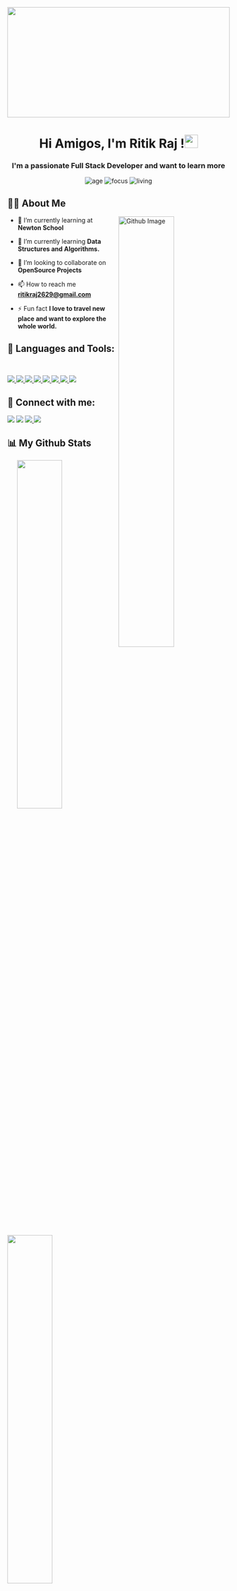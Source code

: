 <a href="#"><img width="100%" height="250" src="https://raw.githubusercontent.com/halfrost/halfrost/master/icons/header_.png" height="100px"/></a>

<h1 align="center">Hi Amigos, I'm Ritik Raj !<img src="https://raw.githubusercontent.com/MartinHeinz/MartinHeinz/master/wave.gif" width="30px"></h1>
<h3 align="center">I'm a passionate Full Stack Developer and want to learn more</h3>
<div align ="center">
    
    
    
![age](https://img.shields.io/badge/age-22-blue)
![focus](https://img.shields.io/badge/focus-FullStack-brightgreen)
![living](https://img.shields.io/badge/living-Dhanbad-red)
    
    
    
</div>



## 🙋‍♂️ About Me

<img width="50%" align="right" alt="Github Image" src="https://raw.githubusercontent.com/onimur/.github/master/.resources/git-header.svg" />

- 🔭 I’m currently learning at **Newton School**

- 🌱 I’m currently learning **Data Structures and Algorithms.**

- 👯 I’m looking to collaborate on **OpenSource Projects**

- 📫 How to reach me **ritikraj2629@gmail.com**

- ⚡ Fun fact **I love to travel new place and want to explore the whole world.**



## 🚀 Languages and Tools:
</br>
<p align="left"> 
    <a href="https://en.cppreference.com/w/" target="_blank"><img src="https://img.icons8.com/color/48/000000/c-plus-plus-logo.png"/> </a> 
    <a href="https://www.java.com" target="_blank"> <img src="https://img.icons8.com/color/48/000000/java-coffee-cup-logo.png"/> </a>
    <a href="https://www.w3.org/html/" target="_blank"> <img src="https://img.icons8.com/color/48/000000/html-5.png"/> </a> 
    <a href="https://www.w3schools.com/css/" target="_blank"> <img src="https://img.icons8.com/color/48/000000/css3.png"/> </a> 
    <a href="https://getbootstrap.com" target="_blank"> <img src="https://img.icons8.com/color/48/000000/bootstrap.png"/> </a> 
    <a href="https://developer.mozilla.org/en-US/docs/Web/JavaScript" target="_blank"> <img src="https://img.icons8.com/color/48/000000/javascript.png"/> </a> 
    <a href="https://github.com/ritik2629" target="_blank"> <img src="https://img.icons8.com/ios-filled/50/000000/github.png"/> </a> 
    <a href="https://git-scm.com/" target="_blank"> <img src="https://img.icons8.com/color/48/000000/git.png"/> </a> 

</p>


## 🔗 Connect with me:
<p align="left">

<a href = "https://www.linkedin.com/in/ritikraj2629/"><img src="https://img.icons8.com/fluent/48/000000/linkedin.png"/></a>
<a href = "https://twitter.com/Ritikraj2926"><img src="https://img.icons8.com/fluent/48/000000/twitter.png"/></a>
<a href = "https://www.instagram.com/ritik_x_raj/"><img src="https://img.icons8.com/fluent/48/000000/instagram-new.png"/> </a>
<a href = "https://www.facebook.com/ritikraj29/"><img src="https://img.icons8.com/fluent/48/000000/facebook-new.png"/> </a>

</p>


## 📊 My Github Stats


<img  src="https://github-readme-stats.vercel.app/api?username=ritik2629&show_icons=true&hide_border=true&theme=onedark&border_radius=17px" width="45%" align="right" >

<img  src="https://github-readme-streak-stats.herokuapp.com/?user=ritik2629&theme=Javascript-dark" width="45%" >

<br>

<div align="center">

<br/>

<div align ="center">

 ## ❤ Views and Followers
<a href="https://github.com/Meghna-DAS/github-profile-views-counter">
    <img src="https://komarev.com/ghpvc/?username=ritik2629">
</a>
<a href="https://github.com/ritik2629?tab=followers"><img src="https://img.shields.io/github/followers/ritik2629?label=Followers&style=social" alt="GitHub Badge"></a>

 

</div>

